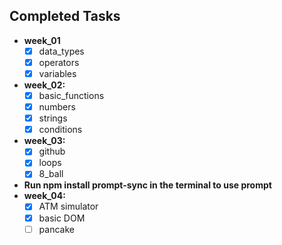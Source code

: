 ## Completed Tasks

- **week_01**
  - [x] data_types
  - [x] operators
  - [x] variables
- **week_02:**
  - [x] basic_functions
  - [x] numbers
  - [x] strings
  - [x] conditions
- **week_03:**
  - [x] github
  - [x] loops
  - [x] 8_ball
- **Run npm install prompt-sync in the terminal to use prompt**
- **week_04:**
  - [x] ATM simulator
  - [x] basic DOM
  - [ ] pancake

